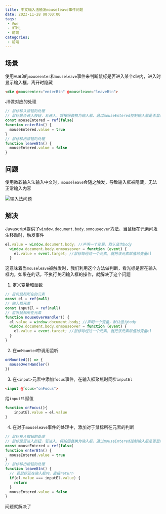 ```yaml
---
title: 中文输入法触发mouseleave事件问题
date: 2023-11-28 00:00:00
tags:
 - Vue
 - HTML
 - 前端
categories:
 - 前端
---
```

## 场景
使用vue3的`mouseenter`和`mouseleave`事件来判断鼠标是否进入某个div内，进入时显示输入框，离开时隐藏
```HTML
<div @mouseenter="enterBtn" @mouseleave="leaveBtn">
```
JS做对应的处理
```JavaScript
// 鼠标移入按钮的处理
// 鼠标是否进入按钮，若进入，将按钮替换为输入框，通过mouseEntered控制输入框是否显示
const mouseEntered = ref(false)
function enterBtn() {
  mouseEntered.value = true
}
// 鼠标移出按钮的处理
function leaveBtn() {
  mouseEntered.value = false
}
```

## 问题
使用微软输入法输入中文时，`mouseleave`会随之触发，导致输入框被隐藏，无法正常输入内容

![输入法问题](https://picture.haaland.top:81/images/2023/11/28/-00_00_00-00_00_30.gif)

## 解决
Javascript提供了`window.document.body.onmouseover`方法，当鼠标在元素间发生移动时，触发事件
```Javascript
el.value = window.document.body; //声明一个变量，默认值为body
  window.document.body.onmouseover = function (event) {
    el.value = event.target; //鼠标每经过一个元素，就把该元素赋值给变量el
  }
```
这意味着当`mouseleave`被触发时，我们利用这个方法做判断，看光标是否在输入框内，如果在的话，不执行关闭输入框的操作，就解决了这个问题

1. 定义变量和函数
```Javascript
// 目前鼠标所在的元素
const el = ref(null)
// 输入框元素
const inputEl = ref(null)
// 监听鼠标所在元素
function mouseOverHandler() {
  el.value = window.document.body; //声明一个变量，默认值为body
  window.document.body.onmouseover = function (event) {
    el.value = event.target; //鼠标每经过一个元素，就把该元素赋值给变量el
  }
}
```

2. 在`onMounted`中调用监听
```Javascript
onMounted(() => {
  mouseOverHandler()
})
```

3. 在`<input>`元素中添加`focus`事件，在输入框聚焦时同步`inputEl`
```HTML
<input @focus="onFocus">
```
给`inputEl`赋值
```Javascript
function onFocus(){
    inputEl.value = el.value
}
```


4.  在对于`mouseleave`事件的处理中，添加对于鼠标所在元素的判断
```Javascript
// 鼠标移入按钮的处理
// 鼠标是否进入按钮，若进入，将按钮替换为输入框，通过mouseEntered控制输入框是否显示
const mouseEntered = ref(false)
function enterBtn() {
  mouseEntered.value = true
}
// 鼠标移出按钮的处理
function leaveBtn() {
  // 若鼠标还在输入框内，直接return
  if(el.value === inputEl.value) {
    return
  }  
  mouseEntered.value = false
}
```

问题就解决了
